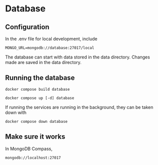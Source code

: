 # Database

## Configuration
In the .env file for local development, include
```
MONGO_URL=mongodb://database:27017/local
```

The database can start with data stored in the data directory. Changes made are saved in the data directory.

## Running the database
```
docker compose build database
```

```
docker compose up [-d] database
```

If running the services are running in the background, they can be taken down with
```
docker compose down database
```

## Make sure it works
In MongoDB Compass, 
```
mongodb://localhost:27017
```
